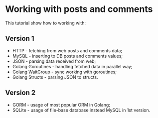 # Working with posts and comments

This tutorial show how to working with:

## Version 1

* HTTP - fetching from web posts and comments data;
* MySQL - inserting to DB posts and comments values;
* JSON - parsing data received from web;
* Golang Goroutines - handling fetched data in parallel way;
* Golang WaitGroup - sync working with goroutines;
* Golang Structs - parsing JSON to structs.

## Version 2

* GORM - usage of most popular ORM in Golang;
* SQLite - usage of file-base database instead MySQL in 1st version.